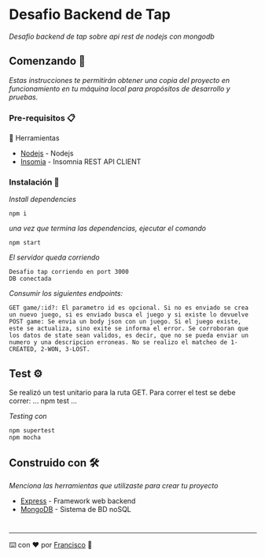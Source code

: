 # Desafio Backend de Tap

_Desafio backend de tap sobre api rest de nodejs con mongodb_

## Comenzando 🚀

_Estas instrucciones te permitirán obtener una copia del proyecto en funcionamiento en tu máquina local para propósitos de desarrollo y pruebas._

### Pre-requisitos 📋

🧰 Herramientas

* [Nodejs](https://nodejs.org/es/)  - Nodejs
* [Insomia](https://insomnia.rest/)  - Insomnia REST API CLIENT

### Instalación 🔧

_Install dependencies_

```
npm i
```

_una vez que termina las dependencias, ejecutar el comando_

```
npm start
```

_El servidor queda corriendo_

```
Desafio tap corriendo en port 3000
DB conectada
```

_Consumir los siguientes endpoints:_

```
GET game/:id?: El parametro id es opcional. Si no es enviado se crea un nuevo juego, si es enviado busca el juego y si existe lo devuelve
POST game: Se envia un body json con un juego. Si el juego existe, este se actualiza, sino exite se informa el error. Se corroboran que los datos de state sean validos, es decir, que no se pueda enviar un numero y una descripcion erroneas. No se realizo el matcheo de 1-CREATED, 2-WON, 3-LOST.
```
## Test ⚙️

Se realizó un test unitario para la ruta GET.
Para correr el test se debe correr:
...
npm test
...

_Testing con_

```
npm supertest
npm mocha
```
## Construido con 🛠️

_Menciona las herramientas que utilizaste para crear tu proyecto_

* [Express](https://www.npmjs.com/package/express)  - Framework web backend
* [MongoDB](https://www.mongodb.com/) - Sistema de BD noSQL

#

---

⌨️ con ❤️ por [Francisco](https://github.com/FranP68) 🌠
